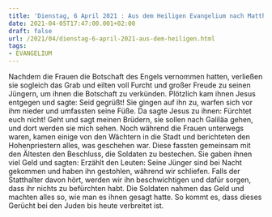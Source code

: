 ```yaml
---
title: 'Dienstag, 6 April 2021 : Aus dem Heiligen Evangelium nach Matthäus - Mt 28,8-15.'
date: 2021-04-05T17:47:00.001+02:00
draft: false
url: /2021/04/dienstag-6-april-2021-aus-dem-heiligen.html
tags: 
- EVANGELIUM
---
```


Nachdem die Frauen die Botschaft des Engels vernommen hatten, verließen sie sogleich das Grab und eilten voll Furcht und großer Freude zu seinen Jüngern, um ihnen die Botschaft zu verkünden. Plötzlich kam ihnen Jesus entgegen und sagte: Seid gegrüßt! Sie gingen auf ihn zu, warfen sich vor ihm nieder und umfassten seine Füße. Da sagte Jesus zu ihnen: Fürchtet euch nicht! Geht und sagt meinen Brüdern, sie sollen nach Galiläa gehen, und dort werden sie mich sehen. Noch während die Frauen unterwegs waren, kamen einige von den Wächtern in die Stadt und berichteten den Hohenpriestern alles, was geschehen war. Diese fassten gemeinsam mit den Ältesten den Beschluss, die Soldaten zu bestechen. Sie gaben ihnen viel Geld und sagten: Erzählt den Leuten: Seine Jünger sind bei Nacht gekommen und haben ihn gestohlen, während wir schliefen. Falls der Statthalter davon hört, werden wir ihn beschwichtigen und dafür sorgen, dass ihr nichts zu befürchten habt. Die Soldaten nahmen das Geld und machten alles so, wie man es ihnen gesagt hatte. So kommt es, dass dieses Gerücht bei den Juden bis heute verbreitet ist.